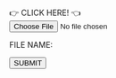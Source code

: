 <!DOCTYPE html>
<html>
<head>
    <meta charset="UTF-8">
    <meta http-equiv="X-UA-Compatible" content="IE=edge">
    <style>
        /* Your CSS styles here */
    </style>
</head>
<body>
    <div class="container">
        <div class="image-upload" id="image-upload">
            <form method="post" enctype="multipart/form-data">
                <div class="button">
                    <label for="chooseFile">
                        👉 CLICK HERE! 👈
                    </label>
                </div>
                <input type="file" id="chooseFile" name="chooseFile" accept="image/*" onchange="loadFile(this)">
            </form>
            <div class="fileContainer">
                <div class="fileInput">
                    <p>FILE NAME: </p>
                    <p id="fileName"></p>
                </div>
                <div class="buttonContainer">
                    <button class="submitButton" id="submitButton">SUBMIT</button>
                </div>
            </div>
        </div>
        <div class="image-show" id="image-show"></div>
    </div>
    <script>
        username = sessionStorage.getItem("uid");
        if (username == null) {
            location.href = "/skatepark.co/";
        }
        var submit = document.getElementById('submitButton');
        submit.onclick = showImage;
        var username = sessionStorage.getItem("uid");
        const imageUploadUrl = "https://y2kcoders.stu.nighthawkcodingsociety.com/image";
        async function showImage() {
            var newImage = document.getElementById('image-show').lastElementChild;
            newImage.style.visibility = "visible";
            document.getElementById('image-upload').style.visibility = 'hidden';
            document.getElementById('fileName').textContent = null;
            const file = document.getElementById("chooseFile").files[0];
            const formData = new FormData();
            formData.append('username', username);
            formData.append('image', file);
            try {
                const imageUploadResponse = await fetch(imageUploadUrl, {
                    method: "POST",
                    body: formData
                });
                if (imageUploadResponse.ok) {
                    console.log("Image uploaded successfully");          
                    location.href = "/skatepark.co/";
                } else {
                    console.error("Image upload failed");
                }
            } catch (error) {
                console.error("Error uploading image:", error);
            }
        }
        function loadFile(input) {
            var file = input.files[0];
            var name = document.getElementById('fileName');
            name.textContent = file.name;
            var newImage = document.createElement("img");
            newImage.setAttribute("class", 'img');
            newImage.src = URL.createObjectURL(file);
            newImage.style.width = "70%";
            newImage.style.height = "70%";
            newImage.style.visibility = "hidden";
            newImage.style.objectFit = "contain";
            var container = document.getElementById('image-show');
            container.appendChild(newImage);
        }
    </script>
</body>
</html>
